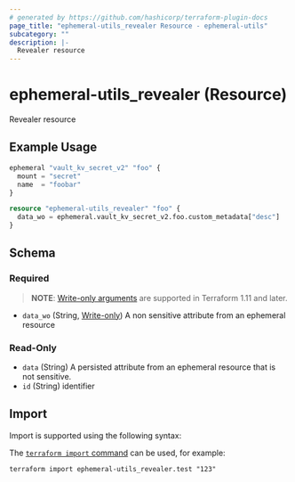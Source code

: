 ```yaml
---
# generated by https://github.com/hashicorp/terraform-plugin-docs
page_title: "ephemeral-utils_revealer Resource - ephemeral-utils"
subcategory: ""
description: |-
  Revealer resource
---
```


# ephemeral-utils_revealer (Resource)

Revealer resource

## Example Usage

```terraform
ephemeral "vault_kv_secret_v2" "foo" {
  mount = "secret"
  name  = "foobar"
}

resource "ephemeral-utils_revealer" "foo" {
  data_wo = ephemeral.vault_kv_secret_v2.foo.custom_metadata["desc"]
}
```

<!-- schema generated by tfplugindocs -->
## Schema

### Required

> **NOTE**: [Write-only arguments](https://developer.hashicorp.com/terraform/language/resources/ephemeral#write-only-arguments) are supported in Terraform 1.11 and later.

- `data_wo` (String, [Write-only](https://developer.hashicorp.com/terraform/language/resources/ephemeral#write-only-arguments)) A non sensitive attribute from an ephemeral resource

### Read-Only

- `data` (String) A persisted attribute from an ephemeral resource that is not sensitive.
- `id` (String) identifier

## Import

Import is supported using the following syntax:

The [`terraform import` command](https://developer.hashicorp.com/terraform/cli/commands/import) can be used, for example:

```shell
terraform import ephemeral-utils_revealer.test "123"
```

